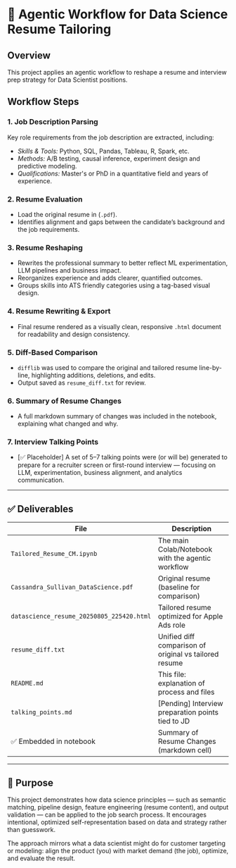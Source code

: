 # 📄 Agentic Workflow for Data Science Resume Tailoring

## Overview

This project applies an agentic workflow to reshape a resume and interview prep strategy for Data Scientist positions.

## Workflow Steps

### 1. Job Description Parsing
Key role requirements from the job description are extracted, including:

- _Skills & Tools:_ Python, SQL, Pandas, Tableau, R, Spark, etc.
- _Methods:_ A/B testing, causal inference, experiment design and predictive modeling.
- _Qualifications:_ Master's or PhD in a quantitative field and years of experience.

### 2. Resume Evaluation
- Load the original resume in (`.pdf`).
- Identifies alignment and gaps between the candidate’s background and the job requirements.

### 3. Resume Reshaping
- Rewrites the professional summary to better reflect ML experimentation, LLM pipelines and business impact.
- Reorganizes experience and adds clearer, quantified outcomes.
- Groups skills into ATS friendly categories using a tag-based visual design.

### 4. Resume Rewriting & Export
- Final resume rendered as a visually clean, responsive `.html` document for readability and design consistency.

### 5. Diff-Based Comparison
- `difflib` was used to compare the original and tailored resume line-by-line, highlighting additions, deletions, and edits.
- Output saved as `resume_diff.txt` for review.

### 6. Summary of Resume Changes
- A full markdown summary of changes was included in the notebook, explaining what changed and why.

### 7. Interview Talking Points
- [✅ Placeholder] A set of 5–7 talking points were (or will be) generated to prepare for a recruiter screen or first-round interview — focusing on LLM, experimentation, business alignment, and analytics communication.

---

## ✅ Deliverables

| File | Description |
|------|-------------|
| `Tailored_Resume_CM.ipynb` | The main Colab/Notebook with the agentic workflow |
| `Cassandra_Sullivan_DataScience.pdf` | Original resume (baseline for comparison) |
| `datascience_resume_20250805_225420.html` | Tailored resume optimized for Apple Ads role |
| `resume_diff.txt` | Unified diff comparison of original vs tailored resume |
| `README.md` | This file: explanation of process and files |
| `talking_points.md` | [Pending] Interview preparation points tied to JD |
| ✅ Embedded in notebook | Summary of Resume Changes (markdown cell)

---

## 🧠 Purpose

This project demonstrates how data science principles — such as semantic matching, pipeline design, feature engineering (resume content), and output validation — can be applied to the job search process. It encourages intentional, optimized self-representation based on data and strategy rather than guesswork.

The approach mirrors what a data scientist might do for customer targeting or modeling: align the product (you) with market demand (the job), optimize, and evaluate the result.
